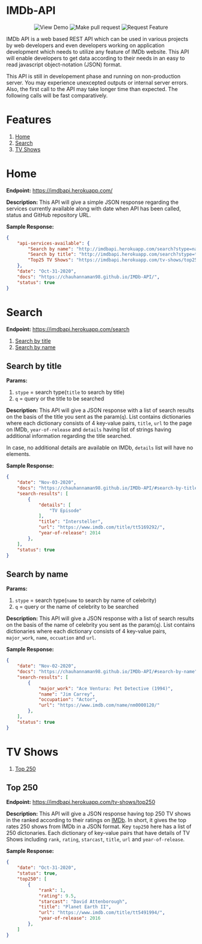 # IMDb-API

<p align="center">
   <img alt="View Demo" src="https://img.shields.io/badge/View-Demo-brightgreen" href="https://imdbapi.herokuapp.com">
   <img alt="Make pull request" src="https://img.shields.io/badge/Make-Pull%20Request-yellowgreen" href="https://github.com/chauhannaman98/IMDb-API/issues/new?assignees=&labels=&template=bug_report.md&title=">
   <img alt="Request Feature" src="https://img.shields.io/badge/Request-Feature-blueviolet" href="https://github.com/chauhannaman98/IMDb-API/issues/new?assignees=&labels=&template=feature_request.md&title=">
</p>

IMDb API is a web based REST API which can be used in various projects by web developers and even developers working on application development which needs to utilize any feature of IMDb website. This API will enable developers to get data according to their needs in an easy to read javascript object-notation (JSON) format.

This API is still in developement phase and running on non-production server. You may experience unexcepted outputs or internal server errors. Also, the first call to the API may take longer time than expected. The following calls will be fast comparatively.

# Features

1. [Home](#home)
2. [Search](#search)
3. [TV Shows](#tv-shows)

# Home

**Endpoint:** https://imdbapi.herokuapp.com/

**Description:** This API will give a simple JSON response regarding the services currently available along with
date when API has been called, status and GitHub repository URL.

**Sample Response:**

```json
{
    "api-services-available": {
        "Search by name": "http://imdbapi.herokuapp.com/search?stype=name&q=Jim",
        "Search by title": "http://imdbapi.herokuapp.com/search?stype=title&q=Titanic",
        "Top25 TV Shows": "https://imdbapi.herokuapp.com/tv-shows/top250"
    },
    "date": "Oct-31-2020",
    "docs": "https://chauhannaman98.github.io/IMDb-API/",
    "status": true
}
```

# Search

**Endpoint:** https://imdbapi.herokuapp.com/search

1. [Search by title](#search-by-title)
2. [Search by name](#search-by-name)

## Search by title

**Params:**

1. `stype` = search type(`title` to search by title)
2. `q` = query or the title to be searched

**Description:** This API will give a JSON response with a list of search results on the basis of the
title you sent as the param(`q`). List contains dictionaries where each dictionary consists of 4 
key-value pairs, `title`, `url` to the page on IMDb, `year-of-release` and `details` having list of
strings having additional information regarding the title searched.

In case, no additional details are available on IMDb, `details` list will have no elements.

**Sample Response:**

```json
{
    "date": "Nov-03-2020",
    "docs": "https://chauhannaman98.github.io/IMDb-API/#search-by-title",
    "search-results": [
        {
            "details": [
                "TV Episode"
            ],
            "title": "Intersteller",
            "url": "https://www.imdb.com/title/tt5169292/",
            "year-of-release": 2014
        },
    ],
    "status": true
}
```

## Search by name

**Params:**
1. `stype` = search type(`name` to search by name of celebrity)
2. `q` = query or the name of celebrity to be searched

**Description:** This API will give a JSON response with a list of search results on the basis of the
name of celebrity you sent as the param(`q`). List contains dictionaries where each dictionary consists of 4 
key-value pairs, `major_work`, `name`, `occuation` and `url`.

**Sample Response:**

```json
{
    "date": "Nov-02-2020",
    "docs": "https://chauhannaman98.github.io/IMDb-API/#search-by-name",
    "search-results": [
        {
            "major_work": "Ace Ventura: Pet Detective (1994)",
            "name": "Jim Carrey",
            "occupation": "Actor",
            "url": "https://www.imdb.com/name/nm0000120/"
        },
    ],
    "status": true
}
```


# TV Shows

1. [Top 250](#top-250)

## Top 250

**Endpoint:** https://imdbapi.herokuapp.com/tv-shows/top250

**Description:** This API will give a JSON response having top 250 TV shows in the ranked according to 
their ratings on [IMDb](https://www.imdb.com/chart/toptv/?ref_=nv_tvv_250). In short, it gives the
top rates 250 shows from IMDb in a JSON format. Key `top250` here has a list of 250 dictonaries. Each
dictionary of key-value pairs that have details of TV Shows including `rank`, `rating`, `starcast`, `title`,
`url` and `year-of-release`.

**Sample Response:**

```json
{
    "date": "Oct-31-2020",
    "status": true,
    "top250": [
        {
            "rank": 1,
            "rating": 9.5,
            "starcast": "David Attenborough",
            "title": "Planet Earth II",
            "url": "https://www.imdb.com/title/tt5491994/",
            "year-of-release": 2016
        },
    ]
}
```
